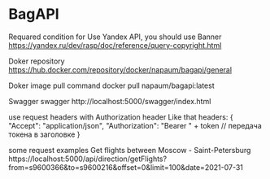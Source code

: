 # BagAPI

Requared condition for Use Yandex API, you should use Banner
https://yandex.ru/dev/rasp/doc/reference/query-copyright.html

Doker repository 
https://hub.docker.com/repository/docker/napaum/bagapi/general

Doker image pull command 
docker pull napaum/bagapi:latest

Swagger
swagger http://localhost:5000/swagger/index.html

use request headers with Authorization header
Like that
headers: {
    "Accept": "application/json",
    "Authorization": "Bearer " + token  // передача токена в заголовке
}

some request examples
Get flights between Moscow - Saint-Petersburg
https://localhost:5000/api/direction/getFlights?from=s9600366&to=s9600216&offset=0&limit=100&date=2021-07-31

